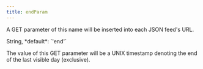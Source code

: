 ```yaml
---
title: endParam
---
```


A GET parameter of this name will be inserted into each JSON feed's URL.

<div class='spec' markdown='1'>
String, *default*: `'end'`
</div>

The value of this GET parameter will be a UNIX timestamp denoting the end of the last visible day (exclusive).
